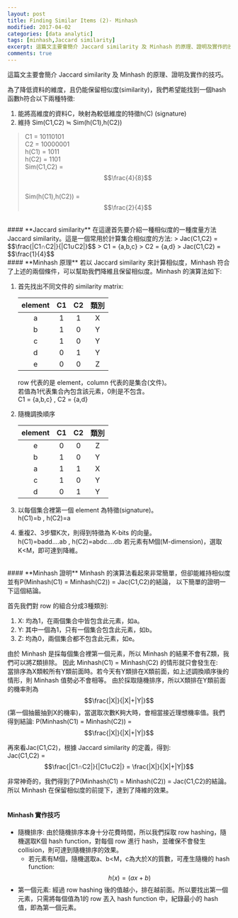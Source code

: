 ```yaml
---
layout: post
title: Finding Similar Items (2)- Minhash
modified: 2017-04-02
categories: [data analytic]
tags: [minhash,Jaccard similarity]
excerpt: 這篇文主要會簡介 Jaccard similarity 及 Minhash 的原理、證明及實作的技巧。 為了降低資料的維度，且仍能保留相似度(similarity)，我們希望能找到一個hash函數h符合以下兩種特徵:1. 能將高維度的資料C，映射為較低維度的特徵h(C) (signature)  2. 維持 Sim(C1,C2) ≒ Sim(h(C1),h(C2))  
comments: true
---
```


這篇文主要會簡介 Jaccard similarity 及 Minhash 的原理、證明及實作的技巧。  

為了降低資料的維度，且仍能保留相似度(similarity)，我們希望能找到一個hash函數h符合以下兩種特徵:

 1. 能將高維度的資料C，映射為較低維度的特徵h(C) (signature)
 2. 維持 Sim(C1,C2) ≒ Sim(h(C1),h(C2))
 
>  C1 = 10110101   
>  C2 = 10000001  
>  h(C1) = 1011  
>  h(C2) = 1101  
>  Sim(C1,C2) = $$\frac{4}{8}$$    
>  Sim(h(C1),h(C2)) = $$\frac{2}{4}$$    
  
<br>
####  **Jaccard similarity**
在這邊首先要介紹一種相似度的一種度量方法 Jaccard similarity。這是一個常用於計算集合相似度的方法:  
> Jac(C1,C2) = $$\frac{|C1∩C2|}{|C1∪C2|}$$   
> C1 = {a,b,c}  
> C2 = {a,d}  
> Jac(C1,C2) = $$\frac{1}{4}$$  
  
<br>
#### **Minhash 原理**
若以 Jaccard similarity 來計算相似度，Minhash 符合了上述的兩個條件，可以幫助我們降維且保留相似度。Minhash 的演算法如下:

1. 首先找出不同文件的 similarity matrix:

	| element | C1 | C2 | 類別 |
	|:---:|:---:|:---:|:---:|
	| a | 1 | 1 | X |
	| b | 1 | 0 | Y |
	| c | 1 | 0 | Y |
	| d | 0 | 1 | Y |
	| e | 0 | 0 | Z |

	row 代表的是 element，column 代表的是集合(文件)。  
	若值為1代表集合內包含該元素，0則是不包含。  
	C1 = {a,b,c} , C2 = {a,d}

2. 隨機調換順序

	| element | C1 | C2 | 類別 |
	|:---:|:---:|:---:|:---:|
	| e | 0 | 0 | Z |
	| b | 1 | 0 | Y |
	| a | 1 | 1 | X |
	| c | 1 | 0 | Y |
	| d | 0 | 1 | Y |

3. 以每個集合裡第一個 element 為特徵(signature)。  
 h(C1)=b , h(C2)=a
 
4. 重複2、3步驟K次，則得到特徵為 K-bits 的向量。  
 h(C1)=badd....ab , h(C2)=abdc....db 
 若元素有M個(M-dimension)，選取K<M，即可達到降維。

<br>
#### **Minhash 證明**
Minhash 的演算法看起來非常簡單，但卻能維持相似度  
並有P(Minhash(C1) = Minhash(C2)) = Jac(C1,C2)的結論，  
以下簡單的證明一下這個結論。

首先我們對 row 的組合分成3種類別:
1. X: 均為1，在兩個集合中皆包含此元素，如a。
2. Y: 其中一個為1，只有一個集合包含此元素，如b。
3. Z: 均為0，兩個集合都不包含此元素，如e。

由於 Minhash 是採每個集合裡第一個元素，所以 Minhash 的結果不會有Z類，我們可以將Z類排除。
因此 Minhash(C1) = Minhash(C2) 的情形就只會發生在:  
當排序為X類較所有Y類前面時。若今天有Y類排在X類前面，如上述調換順序後的情形，則 Minhash 值勢必不會相等。
由於採取隨機排序，所以X類排在Y類前面的機率則為$$\frac{|X|}{|X|+|Y|}$$ (第一個抽籤抽到X的機率)，當選取次數K夠大時，會相當接近理想機率值。我們得到結論:
P(Minhash(C1) = Minhash(C2)) = $$\frac{|X|}{|X|+|Y|}$$

再來看Jac(C1,C2)，根據 Jaccard similarity 的定義，得到:  
Jac(C1,C2) = $$\frac{|C1∩C2|}{|C1∪C2|} = \frac{|X|}{|X|+|Y|}$$

非常神奇的，我們得到了P(Minhash(C1) = Minhash(C2)) = Jac(C1,C2)的結論。所以 Minhash 在保留相似度的前提下，達到了降維的效果。  
<br>
#### **Minhash 實作技巧**
 - 隨機排序: 由於隨機排序本身十分花費時間，所以我們採取 row hashing，隨機選取K個 hash function，對每個 row 進行 hash，並確保不會發生 collision，則可達到隨機排序的效果。
	 - 若元素有M個，隨機選取a、b<M，c為大於X的質數，可產生隨機的 hash function: $$h(x) = (ax+b)%c $$
 - 第一個元素: 經過 row hashing 後的值越小，排在越前面。所以要找出第一個元素，只需將每個值為1的 row 丟入 hash function 中，紀錄最小的 hash 值，即為第一個元素。

 







